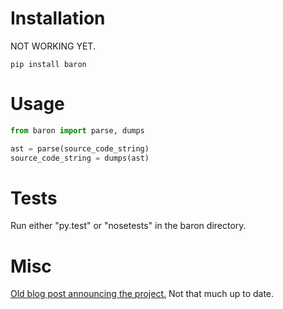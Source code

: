 Installation
============

NOT WORKING YET.

    pip install baron

Usage
=====

```python
from baron import parse, dumps

ast = parse(source_code_string)
source_code_string = dumps(ast)
```

Tests
=====
Run either "py.test" or "nosetests" in the baron directory.

Misc
====
[Old blog post announcing the project.](http://worlddomination.be/blog/2013/the-baron-project-part-1-what-and-why.html) Not that much up to date.
